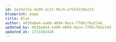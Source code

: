 ```yaml
---
id: 1e34272a-4e99-4c21-9bc9-af543219e223
blueprint: page
title: Blue
author: 4038a8e4-ea00-4894-9ace-7786cf8a214d
updated_by: 4038a8e4-ea00-4894-9ace-7786cf8a214d
updated_at: 1713302428
---
```


